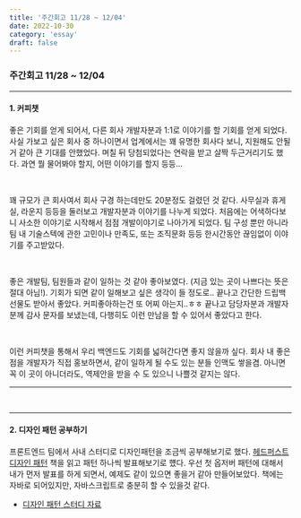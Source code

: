 ```yaml
---
title: '주간회고 11/28 ~ 12/04'
date: 2022-10-30
category: 'essay'
draft: false
---
```


### 주간회고 11/28 ~ 12/04

---

#### 1. 커피챗

좋은 기회를 얻게 되어서, 다른 회사 개발자분과 1:1로 이야기를 할 기회를 얻게 되었다. 사실 가보고 싶은 회사 중 하나이면서 업계에서는 꽤 유명한 회사다 보니, 지원해도 안될거 같아 큰 기대를 안했었다. 며칠 뒤 당첨되었다는 연락을 받고 살짝 두근거리기도 했다. 과연 뭘 물어봐야 할지, 어떤 이야기를 할지 등등...

<br/>

꽤 규모가 큰 회사여서 회사 구경 하는데만도 20분정도 걸렸던 것 같다. 사무실과 휴게실, 라운지 등등을 둘러보고 개발자분과 이야기를 나누게 되었다. 처음에는 어색하다보니 사소한 이야기로 시작해서 점점 개발이야기로 나아가게 되었다.  팀 구성 뿐만 아니라 팀 내 기술스텍에 관한 고민이나 만족도, 또는 조직문화 등등 한시간동안 끊임없이 이야기를 주고받았다.

<br/>

좋은 개발팀, 팀원들과 같이 일하는 것 같아 좋아보였다. (지금 있는 곳이 나쁘다는 뜻은 절대 아님!). 기회가 되면 같이 일해보고 싶은 생각이 들 정도로.. 끝나고 간단한 드립백 선물도 받아서 좋았다. 커피좋아하는건 또 어찌 아는지..ㅎㅎ 끝나고 담당자분과 개발자분께 감사 문자를 보냈는데, 다행히도 이런 만남을 할 수 있어서 좋았다고 한다.

<br/>

이런 커피챗을 통해서 우리 백엔드도 기회를 넓혀간다면 좋지 않을까 싶다. 회사 내 좋은 점을 개발자가 직접 홍보하면서, 같이 일하게 될 수도 있는 분들 인맥도 쌓을겸. 아니면 꼭 이 곳이 아니더라도, 역제안을 받을 수 도 있으니 나쁠것 같지는 않다.

---

<br/>

---

#### 2. 디자인 패턴 공부하기

프론트엔드 팀에서 사내 스터디로 디자인패턴을 조금씩 공부해보기로 했다. [헤드퍼스트 디자인 패턴](http://www.yes24.com/Product/Goods/108192370) 책을 읽고 패턴 하나씩 발표해보기로 헀다. 우선 첫 옵저버 패턴에 대해서 내가 먼저 발표를 하게 되면서, 예제도 같이 있으면 좋을거 같아 만들어보았다. 책에는 자바로 되어있지만, 자바스크립트로 충분히 할 수 있을것 같다.

- [디자인 패턴 스터디 자료](https://www.notion.so/seunghun89/99b68d3d660c4a60a73fa0470d83f9b1)
